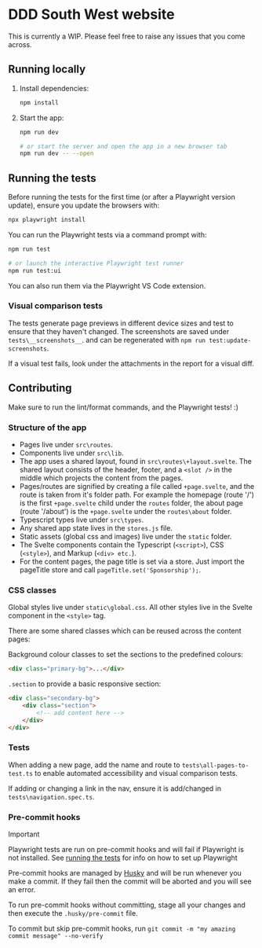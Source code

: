# DDD South West website

This is currently a WIP. Please feel free to raise any issues that you come across.

## Running locally

1. Install dependencies:

   ```bash
   npm install
   ```

2. Start the app:

   ```bash
   npm run dev

   # or start the server and open the app in a new browser tab
   npm run dev -- --open
   ```

## Running the tests

Before running the tests for the first time (or after a Playwright version update), ensure you update the browsers with:

```bash
npx playwright install
```

You can run the Playwright tests via a command prompt with:

```bash
npm run test

# or launch the interactive Playwright test runner
npm run test:ui
```

You can also run them via the Playwright VS Code extension.

### Visual comparison tests

The tests generate page previews in different device sizes and test to ensure that they haven't changed. The screenshots are saved under `tests\__screenshots__`. and can be regenerated with `npm run test:update-screenshots`.

If a visual test fails, look under the attachments in the report for a visual diff.

## Contributing

Make sure to run the lint/format commands, and the Playwright tests! :)

### Structure of the app

- Pages live under `src\routes`.
- Components live under `src\lib`.
- The app uses a shared layout, found in `src\routes\+layout.svelte`. The shared layout consists of the header, footer, and a `<slot />` in the middle which projects the content from the pages.
- Pages/routes are signified by creating a file called `+page.svelte`, and the route is taken from it's folder path. For example the homepage (route '/') is the first `+page.svelte` child under the `routes` folder, the about page (route '/about') is the `+page.svelte` under the `routes\about` folder.
- Typescript types live under `src\types`.
- Any shared app state lives in the `stores.js` file.
- Static assets (global css and images) live under the `static` folder.
- The Svelte components contain the Typescript (`<script>`), CSS (`<style>`), and Markup (`<div> etc.`).
- For the content pages, the page title is set via a store. Just import the pageTitle store and call `pageTitle.set('Sponsorship');`.

### CSS classes

Global styles live under `static\global.css`. All other styles live in the Svelte component in the `<style>` tag.

There are some shared classes which can be reused across the content pages:

Background colour classes to set the sections to the predefined colours:

```html
<div class="primary-bg">...</div>
```

`.section` to provide a basic responsive section:

```html
<div class="secondary-bg">
	<div class="section">
		<!-- add content here -->
	</div>
</div>
```

### Tests

When adding a new page, add the name and route to `tests\all-pages-to-test.ts` to enable automated accessibility and visual comparison tests.

If adding or changing a link in the nav, ensure it is add/changed in `tests\navigation.spec.ts`.

### Pre-commit hooks

> [!IMPORTANT]
> Playwright tests are run on pre-commit hooks and will fail if Playwright is not installed. See [running the tests](#running-the-tests) for info on how to set up Playwright

Pre-commit hooks are managed by [Husky](https://typicode.github.io/husky/get-started.html) and will be run whenever you make a commit. If they fail then the commit will be aborted and you will see an error.

To run pre-commit hooks without committing, stage all your changes and then execute the `.husky/pre-commit` file.

To commit but skip pre-commit hooks, run `git commit -m "my amazing commit message" --no-verify`

